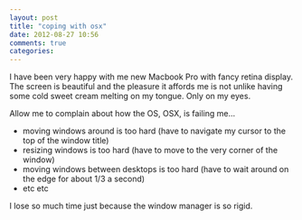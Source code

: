 ```yaml
---
layout: post
title: "coping with osx"
date: 2012-08-27 10:56
comments: true
categories: 
---
```

I have been very happy with me new Macbook Pro with fancy retina display. The screen is beautiful and the pleasure it affords me is not unlike having some cold sweet cream melting on my tongue. Only on my eyes.

Allow me to complain about how the OS, OSX, is failing me...

- moving windows around is too hard (have to navigate my cursor to the top of the window title)
- resizing windows is too hard (have to move to the very corner of the window)
- moving windows between desktops is too hard (have to wait around on the edge for about 1/3 a second)
- etc etc

I lose so much time just because the window manager is so rigid.
